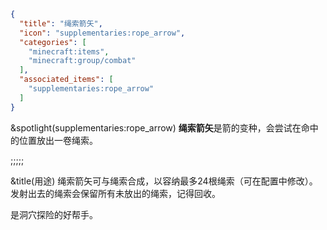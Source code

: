 ```json
{
  "title": "绳索箭矢",
  "icon": "supplementaries:rope_arrow",
  "categories": [
    "minecraft:items",
    "minecraft:group/combat"
  ],
  "associated_items": [
    "supplementaries:rope_arrow"
  ]
}
```

&spotlight(supplementaries:rope_arrow)
**绳索箭矢**是箭的变种，会尝试在命中的位置放出一卷绳索。

;;;;;

&title(用途)
绳索箭矢可与绳索合成，以容纳最多24根绳索（可在配置中修改）。
发射出去的绳索会保留所有未放出的绳索，记得回收。


是洞穴探险的好帮手。
